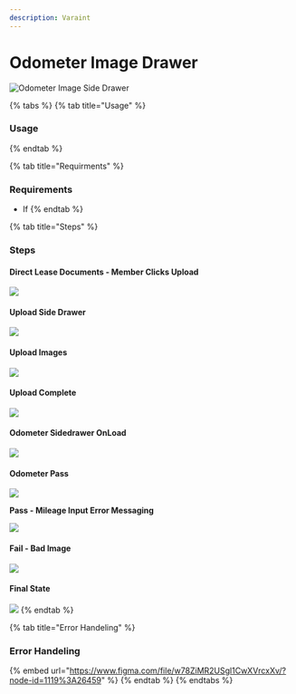 ```yaml
---
description: Varaint
---
```


# Odometer Image Drawer

![Odometer Image Side Drawer](../../.gitbook/assets/odometer-onload.png)

{% tabs %}
{% tab title="Usage" %}
### Usage
{% endtab %}

{% tab title="Requirments" %}
### Requirements

* If 
{% endtab %}

{% tab title="Steps" %}
### Steps

#### Direct Lease Documents - Member Clicks Upload

![](../../.gitbook/assets/direct-lease-documents-onload.png)

#### Upload Side Drawer

![](../../.gitbook/assets/side-drawer-upload-onload.png)

#### Upload Images

![](../../.gitbook/assets/side-drawer-upload-loading.png)

#### Upload Complete

![](../../.gitbook/assets/side-drawer-upload-complete.png)

#### Odometer Sidedrawer OnLoad

![](../../.gitbook/assets/odometer-onload.png)

#### Odometer Pass

![](../../.gitbook/assets/odometer-pass.png)

**Pass - Mileage Input Error Messaging**

![](../../.gitbook/assets/odometer-fail-mileage.png)

#### Fail - Bad Image

![](../../.gitbook/assets/odometer-fail.png)

#### Final State 

![](../../.gitbook/assets/direct-lease-documents-complete.png)
{% endtab %}

{% tab title="Error Handeling" %}
### Error Handeling

{% embed url="https://www.figma.com/file/w78ZiMR2USgl1CwXVrcxXv/?node-id=1119%3A26459" %}
{% endtab %}
{% endtabs %}







